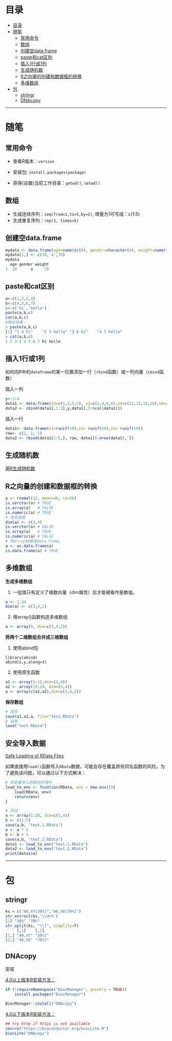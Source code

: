 # 目录

<!--自动插入TOC：https://github.com/ekalinin/github-markdown-toc-->
<!--ts-->
* [目录](#目录)
* [随笔](#随笔)
   * [常用命令](#常用命令)
   * [数组](#数组)
   * [创建空data.frame](#创建空dataframe)
   * [paste和cat区别](#paste和cat区别)
   * [插入1行或1列](#插入1行或1列)
   * [生成随机数](#生成随机数)
   * [R之向量的创建和数据框的转换](#r之向量的创建和数据框的转换)
   * [多维数组](#多维数组)
* [包](#包)
   * [stringr](#stringr)
   * [DNAcopy](#dnacopy)
<!--te-->

----

# 随笔

## 常用命令

* 查看R版本：`version`

* 安装包: `install.packages(package)`

* 获得(设置)当前工作目录：`getwd()`, `setwd()`

  

## 数组

* 生成连续序列：`seq(from=1,to=5,by=2)`, 增量为1可写成：c(1:5)
* 生成重复序列：`rep(1, times=5)`


## 创建空data.frame

```R
mydata <- data.frame(age=numeric(0), gender=character(0), weight=numeric(0), stringsAsFactors=FALSE))
mydata[1,] <- c(20,'a',70)
mydata
  age gender weight
1  20      a     70
```

## paste和cat区别

```R
a<-c(1,2,3,4)
b<-c(4,5,6,7)
c<-c('hi','hello')
paste(a,b,c)
cat(a,b,c)
#输出结果：
> paste(a,b,c)
[1] "1 4 hi"    "2 5 hello" "3 6 hi"    "4 7 hello"
> cat(a,b,c)
1 2 3 4 4 5 6 7 hi hello
```

## 插入1行或1列

如何向R中的`dataframe`的某一位置添加一行（`rbind`函数）或一列向量（`cbind`函数）

插入一列

```R
y<-1:4
data1 <- data.frame(x1=c(1,3,5,7), x2=c(2,4,6,8),x3=c(11,12,13,14),x4=c(15,16,17,18))
data2 <- cbind(data1[,1:2],y,data1[,3:ncol(data1)])
```

插入一行

```R
data1<- data.frame(x1=runif(10),x2= runif(10),x3= runif(10))
row<- c(1, 1, 1)
data2 <- rbind(data1[1:5,], row, data1[6:nrow(data1), ])
```




## 生成随机数

[用R生成随机数](https://blog.csdn.net/wangd6/article/details/59119307)

## R之向量的创建和数据框的转换

```R
a <- rnomal(12, mean=40, sd=20)
is.verctor(a) # TRUE
is.array(a)   # FALSE
is.numeric(a) # TRUE
# 改变维度
dim(a) <- c(3,4)
is.verctor(a) # FALSE
is.array(a)   # TRUE
is.numeric(a) # FALSE
# 将array转换成data.frame
a <- as.data.frame(a)
is.data.frame(a) # TRUE
```



## 多维数组



**生成多维数组**

1. 一组值只有定义了维数向量（dim属性）后才能被看作是数组。

```R
a <- 1:24
dim(a) <- c(3,4,2)
```

2. 用array()函数构造多维数组

```R
a <- array(0, dim=c(3,4,2))
```

**将两个二维数组合并成三维数组**

1. 使用abind包

```
library(abind)
abind(x,y,along=3)
```

2. 使用原生函数

```R
a1 <- array(1:12,dim=(3,4))
a2 <- array(13:24, dim=(3,4))
a <- array(c(a1,a2),dim=c(3,4,2))
```

**保存数组**

```R
# 保存
save(a1,a2,a, file="test.RData")
# 读取
load("test.RData")
```





## 安全导入数据

[Safe Loading of RData Files](https://www.r-bloggers.com/2016/04/safe-loading-of-rdata-files-2/)

如果直接用`load()`函数导入`RData`数据，可能会存在覆盖原有同名函数的风险，为了避免该问题，可以通过以下方式解决：

```R
# 将变量导入的新的环境中
load_to_env <- fcuntion(RData, env = new.env()){
    load(RData, env)
    return(env) 
}

# 测试
a <- array(1:20, dim=c(5,4))
b <- c(1:5)
save(a,b, "test.1.RData")
a <- a * 2
b <- b + 5
save(a,b, "test.2.RData")
data1 <- load_to_env("test.1.RData")
data2 <- load_to_env("test.2.RData")
print(data1$a)
```






----

# 包

## stringr

```R
ks = c("46,XY[30%]","46,XX[70%]")
str_extract(ks,'\\d+%')
[1] "30%" "70%"
str_split(ks, "\\[", simplify=T)
     [,1]    [,2]  
[1,] "46,XY" "30%]"
[2,] "46,XX" "70%]"
```


## DNAcopy

安装

[4.0以上版本R安装方法：](http://www.bioconductor.org/packages/release/bioc/html/DNAcopy.html)

```r
if (!requireNamespace("BiocManager", quietly = TRUE))
    install.packages("BiocManager")

BiocManager::install("DNAcopy")
```

[4.0以下版本R安装方法：](https://bioconductor.riken.jp/packages/3.1/bioc/html/DNAcopy.html)

```r
## try http if https is not available
source("https://bioconductor.org/biocLite.R")
biocLite("DNAcopy")
```